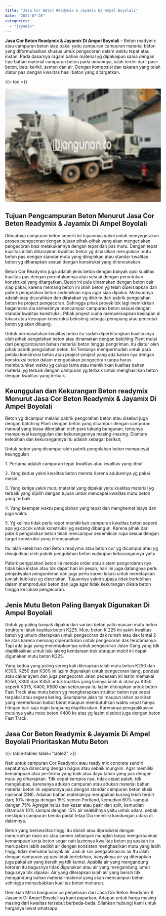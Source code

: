 ```yaml
---
title: "Jasa Cor Beton Readymix & Jayamix Di Ampel Boyolali"
date: "2024-07-20"
categories: 
  - "jayamix"
---
```


**Jasa Cor Beton Readymix & Jayamix Di Ampel Boyolali** – Beton readymix atau campuran beton siap pakai yaitu campuran campuran material beton yang diformulasikan khusus untuk pengecoran dalam waktu tepat atau instan. Pada dasarnya ragam bahan material yg dipakaipun sama dengan tipe bahan material campuran beton pada umumnya, ialah terdiri dari: pasir beton, batu kerikil, semen dan air. Dengan komposisi dan takaran yang telah diatur pas dengan kwalitas hasil beton yang ditargetkan.

{{< toc >}}

![Jasa Cor Beton Readymix & Jayamix Di Ampel Boyolali](/images/jasa-cor-readymix-19.png)

## Tujuan Pengcampuran Beton Menurut Jasa Cor Beton Readymix & Jayamix Di Ampel Boyolali

Dibuatnya campuran beton seperti ini tujuannya yakni untuk menyegerakan proses pengecoran dengan tujuan pihak-pihak yang akan mengerjakan pengecoran bisa melakukannya dengan tepat dan pas mutu. Dengan tepat kualitas inilah diharapkan kwalitas beton yg dihasilkan merupakan mutu beton pas dengan standar mutu yang diinginkan atau standar kwalitas beton yg diharapkan sesuai dengan konstruksi yang direncanakan.

Beton Cor Readymix juga adalah jenis beton dengan banyak opsi kualitas kualitas pas dengan peruntukannya atau sesuai dengan peruntukan konstruksi yang ditargetkan. Beton ini pula dinamakan dengan beton cair siap pakai, karena memang beton ini ialah beton yg telah dipersiapkan dari pabrik pengolahan beton sedemikian rupa agar siap dipakai. Maksudnya adalah siap dicurahkan dan diratakan yg dikirim dari pabrik pengolahan beton ke project pengecoran. Sehingga pihak proyek tdk lagi memikirkan bagaimana dia semestinya mencampur campuran beton sesuai dengan standar kwalitas konstruksi. Pihak project cuma mempersiapkan kesiapan di lokasi atau kesiapan konstruksi bekisting sebagai penopang atau pencetak beton yg akan dituang.

Untuk permasalahan kwalitas beton itu sudah diperhitungkan kualitasnya oleh pihak pengolahan beton atau dinamakan dengan batching Plant mulai dari pengcampuran bahan material beton hingga pengiriman, itu diatur oleh pihak pabrik pengolahan beton. Ini Tentunya mempermudah untuk para pelaku konstruksi beton atau project-project yang ada kaitan nya dengan konstruksi beton dalam mengadakan pengecoran tanpa harus membutuhkan waktu yg cukup lama atau memikirkan kualitas bahan material yg terbaik dengan campuran yg terbaik untuk menghasilkan beton dengan kwalitas yang terbaik.

## Keunggulan dan Kekurangan Beton readymix Menurut Jasa Cor Beton Readymix & Jayamix Di Ampel Boyolali

Beton yg dicampur melalui pabrik pengolahan beton atau disebut juga dengan batching Plant dengan beton yang dicampur dengan campuran manual yang biasa dikerjakan oleh para tukang bangunan, tentunya mempunyai keunggulan dan kekurangannya masing-masing. Diantara kelebihan dan kekurangannya Itu adalah sebagai berikut;

Untuk beton yang dicampur oleh pabrik pengolahan beton mempunyai keunggulan

1\. Pertama adalah campuran tepat kwalitas atau kwalitas yang ideal

2\. Yang kedua yakni kwalitas beton merata Karena adukannya yg pakai mesin.

3\. Yang ketiga yakni mutu material yang dipakai yaitu kualitas material yg terbaik yang dipilih dengan tujuan untuk mencapai kwalitas mutu beton yang terbaik.

4\. Yang keempat waktu pengolahan yang tepat dan menghemat biaya dan juga waktu.

5\. Yg kelima tidak perlu repot memikirkan campuran kwalitas beton seperti apa yg cocok untuk konstruksi yg sedang dibangun. Karena pihak dari pabrik pengolahan beton telah mencampur sedemikian rupa sesuai dengan target konstruksi yang direncanakan.

Itu ialah kelebihan dari Beton readymix atau beton cor yg dicampur atau yg diwujudkan oleh pabrik pengolahan beton walaupun kekurangannya yaitu

Pabrik pengolahan beton ini metode order atau sistem pengorderan nya tidak bisa instan atau tdk dapat hari ini pesan, hari ini juga datangnya perlu penjadwalan pengorderan dan juga perlu survei lokasi untuk menetapkan jumlah kubikasi yg diperlukan. Tujuannya yakni supaya tidak berlebihan dalam memproduksi beton dan juga agar tidak kekurangan dikala beton hingga ke lokasi pengecoran.

## Jenis Mutu Beton Paling Banyak Digunakan Di Ampel Boyolali

Untuk yg paling banyak dipakai dari variasi beton yaitu macam mutu beton struktural ialah kualitas beton K225. Mutu beton K 225 ini yakni kwalitas beton yg umum diterapkan untuk pengecoran dak rumah atau dak lantai 2 ke atas karena memang diperuntukan untuk pengecoran dak terutamanya. Tapi ada juga yang menerapkannya untuk pengecoran Jalan Gang yang tdk diaplikasikan untuk lalu lalang kendaraan truk ataupun mobil ini dapat digunakan mutu beton K225.

Yang kedua yang paling sering kali diterapkan ialah mutu beton K250 dan K300. K250 dan K300 ini lazim digunakan untuk pengecoran tiang, pondasi atau cakar ayam dan juga pengecoran Jalan pedesaan ini lazim memakai K250, K300 dan K350 untuk kualitas yang lainnya ialah di atasnya K350 seperti K375, K400, K500 dan seterusnya itu lazim diterapkan untuk beton Fast Track atau mutu beton yg mengharapkan struktur beton nya cepat terpakai atau segera kering. Seumpama jalan tol maupun lahan parkiran yang memerlukan bobot berat maupun membutuhkan waktu cepat hanya hitngan hari saja ingin langsung diaplikasikan. Karenanya pengaplikasian mutunya yaitu mutu beton K400 ke atas yg lazim disebut juga dengan beton Fast Track.

## Jasa Cor Beton Readymix & Jayamix Di Ampel Boyolali Prioritaskan Mutu Beton

{{< table-tables table="table2" >}}

Nah untuk campuran Cor Readymix atau ready mix concrete sendiri sepatutnya dirancang dengan bagus atau sebaik mungkin. Agar memiliki kemampuan atau performa yang baik atau daya tahan yang pas dengan mutu yg diharapkan. Tdk cepat keropos nya, tidak cepat patah, tdk mengelupas, karenanya adukan campuran atau adukan material bahan material beton ini sepatutnya pas dengan standar campuran beton skala nasional (SNI). Adukan bahan materialnya merupakan kurang lebih terdiri dari; 10% hingga dengan 15% semen Portland, kemudian 60% sampai dengan 75% Agregat halus dan kasar atau pasir dan split, kemudian ditambah 10% sampai dengan 15% air selebihnya yaitu untuk udara, sebab meskipun campuran benda padat tetap Dia memiliki kandungan udara di dalamnya.

Beton yang berkwalitas tinggi itu diolah atau diproduksi dengan menurunkan rasio air atau semen sebanyak mungkin tanpa mengorbankan kemampuan kerja beton segar nah lazimnya kwalitas beton yg apakah itu merupakan lebih sedikit air dengan konsisten menghasilkan mutu yang lebih tinggi tidak memakai banyak air. Jadi di sini pengaplikasian air Itu ialah dengan campuran yg pas tidak berlebihan, banyaknya air yg diterapkan juga pakai air yang bersih yg tdk kumal. Apabila air yang mengandung kotoran itu bagusnya tidak digunakan atau air yang mengandung lumut bagusnya tdk dipakai. Air yang diterapkan ialah air yang bersih tdk mengandung bahan material-material yang akan mencampuri beton sehingga menyebabkan kualitas beton menurun.

Demikian Mitra bangunan.co penjelasan dari Jasa Cor Beton Readymix & Jayamix Di Ampel Boyolali yg kami paparkan, Adapun untuk harga masing-masing dari kwalitas tersebut berbeda-beda. Silahkan hubungi kami untuk harganya lewat whatsapp.
